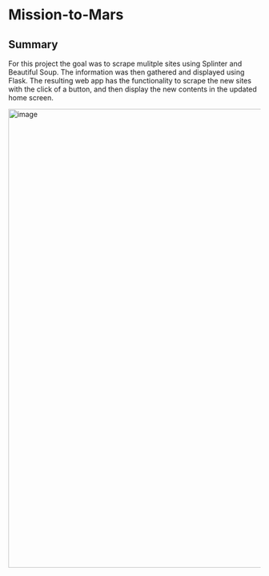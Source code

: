# Mission-to-Mars

## Summary  
For this project the goal was to scrape mulitple sites using Splinter and Beautiful Soup. The information was then gathered and displayed using Flask. The resulting web app has the functionality to scrape the new sites with the click of a button, and then display the new contents in the updated home screen.

<img width="915" alt="image" src="https://user-images.githubusercontent.com/102195085/176048900-0f1ad26b-f55a-452b-beae-b97cf7e28d6b.png">
